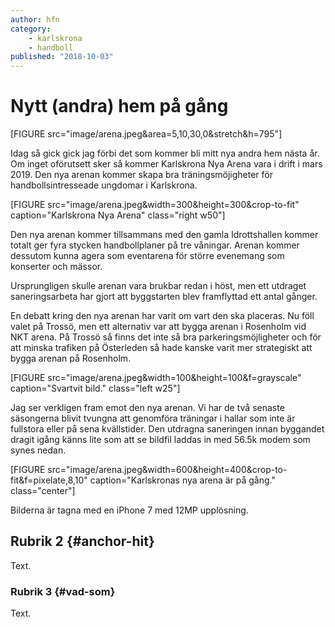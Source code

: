 ```yaml
---
author: hfn
category:
    - karlskrona
    - handboll
published: "2018-10-03"
---
```

Nytt (andra) hem på gång
==================================

[FIGURE src="image/arena.jpeg&area=5,10,30,0&stretch&h=795"]


Idag så gick gick jag förbi det som kommer bli mitt nya andra hem nästa år. Om
inget oförutsett sker så kommer Karlskrona Nya Arena vara i drift i mars 2019.
Den nya arenan kommer skapa bra  träningsmöjigheter för handbollsintresseade
ungdomar i Karlskrona.

<!--more-->

[FIGURE src="image/arena.jpeg&width=300&height=300&crop-to-fit" caption="Karlskrona Nya Arena" class="right  w50"]

Den nya arenan kommer tillsammans med den gamla Idrottshallen kommer totalt ger fyra
stycken handbollplaner på tre våningar. Arenan kommer dessutom kunna agera som eventarena för
större evenemang som konserter och mässor.

Ursprungligen skulle arenan vara brukbar redan i höst, men ett utdraget
saneringsarbeta har gjort att byggstarten blev framflyttad ett antal gånger.

En debatt kring den nya arenan har varit om vart den ska placeras. Nu föll valet på Trossö,
men ett alternativ var att bygga arenan i Rosenholm vid NKT arena. På Trossö så
finns det inte så bra parkeringsmöjligheter och för att minska trafiken på
Österleden så hade kanske varit mer strategiskt att bygga arenan på Rosenholm.


[FIGURE src="image/arena.jpeg&width=100&height=100&f=grayscale" caption="Svartvit bild." class="left w25"]

Jag ser verkligen fram emot den nya arenan. Vi har de två senaste säsongerna blivit tvungna att genomföra träningar i hallar som inte är fullstora eller på sena kvällstider. Den utdragna saneringen innan byggandet dragit igång känns lite som att se bildfil laddas in med 56.5k modem som synes nedan.

[FIGURE src="image/arena.jpeg&width=600&height=400&crop-to-fit&f=pixelate,8,10" caption="Karlskronas nya arena är på gång." class="center"]


Bilderna är tagna med en iPhone 7 med 12MP upplösning.

Rubrik 2 {#anchor-hit}
-----------------------------------

Text.



### Rubrik 3 {#vad-som}

Text.
